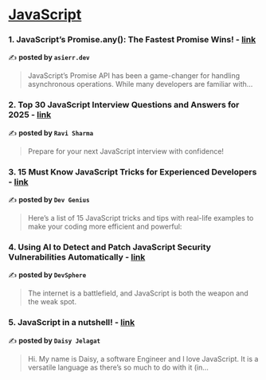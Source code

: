 
<h1><a href=https://medium.com/tag/javascript-development/recommended target="_blank" rel="noopener noreferrer">JavaScript</a></h1>
<h3>1. JavaScript’s Promise.any(): The Fastest Promise Wins! - <a href="https://medium.com/@asierr/javascripts-promise-any-the-fastest-promise-wins-141053b64213" target="_blank" rel="noopener noreferrer">link</a></h3>

✍️ **posted by `asierr.dev`**

<blockquote>JavaScript’s Promise API has been a game-changer for handling asynchronous operations. While many developers are familiar with…</blockquote>

<h3>2. Top 30 JavaScript Interview Questions and Answers for 2025 - <a href="https://medium.com/@javascriptcentric/top-30-javascript-interview-questions-and-answers-for-2024-7f1e2d1d0638" target="_blank" rel="noopener noreferrer">link</a></h3>

✍️ **posted by `Ravi Sharma`**

<blockquote>Prepare for your next JavaScript interview with confidence!</blockquote>

<h3>3. 15 Must Know JavaScript Tricks for Experienced Developers - <a href="https://medium.com/dev-genius/10-advanced-javascript-tricks-for-experienced-developers-7dd8ca1e2627" target="_blank" rel="noopener noreferrer">link</a></h3>

✍️ **posted by `Dev Genius`**

<blockquote>Here’s a list of 15 JavaScript tricks and tips with real-life examples to make your coding more efficient and powerful:</blockquote>

<h3>4. Using AI to Detect and Patch JavaScript Security Vulnerabilities Automatically - <a href="https://medium.com/devsphere/using-ai-to-detect-and-patch-javascript-security-vulnerabilities-automatically-2c64876551fc" target="_blank" rel="noopener noreferrer">link</a></h3>

✍️ **posted by `DevSphere`**

<blockquote>The internet is a battlefield, and JavaScript is both the weapon and the weak spot.</blockquote>

<h3>5. JavaScript in a nutshell! - <a href="https://medium.com/@daisyjelagat/javascript-in-a-nutshell-669dab5b6e78" target="_blank" rel="noopener noreferrer">link</a></h3>

✍️ **posted by `Daisy Jelagat`**

<blockquote>Hi. My name is Daisy, a software Engineer and I love JavaScript. It is a versatile language as there’s so much to do with it (in…</blockquote>

